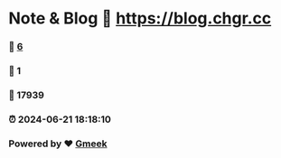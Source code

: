 # Note & Blog :link: https://blog.chgr.cc 
### :page_facing_up: [6](https://blog.chgr.cc/tag.html) 
### :speech_balloon: 1 
### :hibiscus: 17939 
### :alarm_clock: 2024-06-21 18:18:10 
### Powered by :heart: [Gmeek](https://github.com/Meekdai/Gmeek)

